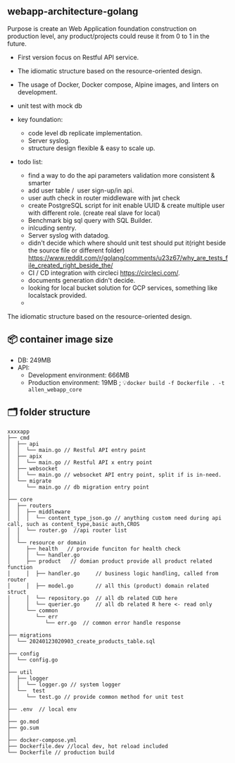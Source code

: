 ## webapp-architecture-golang
Purpose is create an Web Application foundation construction on production level, any product/projects could reuse it from 0 to 1 in the future.
* First version focus on Restful API service.
* The idiomatic structure based on the resource-oriented design.
* The usage of Docker, Docker compose, Alpine images, and linters on development.
* unit test with mock db
* key foundation:
  * code level db replicate implementation. 
  * Server syslog.
  * structure design flexible & easy to scale up.
 
* todo list: 
  * find a way to do the api parameters validation more consistent & smarter 
  * add user table /  user sign-up/in api.
  * user auth check in router middleware with jwt check
  * create PostgreSQL script for init enable UUID & create multiple user with different role. (create real slave for local)
  * Benchmark big sql query with SQL Builder.
  * inlcuding sentry.
  * Server syslog with datadog.
  * didn't decide which where should unit test should put it(right beside the source file or different folder) https://www.reddit.com/r/golang/comments/u23z67/why_are_tests_file_created_right_beside_the/
  * CI / CD integration with circleci https://circleci.com/.
  * documents generation didn't decide.
  * looking for local bucket solution for GCP services, something like localstack provided.
  * 

The idiomatic structure based on the resource-oriented design.

## 📦 container image size 
* DB: 249MB
* API: 
  * Development environment: 666MB
  * Production environment: 19MB ; 💡`docker build -f Dockerfile . -t allen_webapp_core`

## 🗂️ folder structure
```
xxxxapp
├── cmd
│  ├── api
│  │  └── main.go // Restful API entry point
│  ├── apix
│  │  └── main.go // Restful API x entry point
│  ├── websocket
│  │  └── main.go // websocket API entry point, split if is in-need.
│  └── migrate 
│     └── main.go // db migration entry point
│
├── core
│  ├── routers
│  │  ├── middleware
│  │  │  └── content_type_json.go // anything custom need during api call, such as content_type,basic auth,CROS 
│  │  └── router.go  //api router list
│  │
│  └── resource or domain 
│     ├── health   // provide funciton for health check
│     │  └── handler.go  
│     ├── product   // domian product provide all product related function
│     │  ├── handler.go     // business logic handling, called from router
│     │  ├── model.go       // all this (product) domain related struct
│     │  └── repository.go  // all db related CUD here
│     │  └── querier.go     // all db related R here <- read only
│     └── common
│        └── err 
│           └── err.go  // common error handle response
│
├── migrations
│  └── 20240123020903_create_products_table.sql
│
├── config
│  └── config.go
│
├── util
│  ├── logger
│  │  └── logger.go // system logger
│  └──  test
│     └── test.go // provide common method for unit test
│
├── .env  // local env
│
├── go.mod
├── go.sum
│
├── docker-compose.yml
├── Dockerfile.dev //local dev, hot reload included
└── Dockerfile // production build
```


